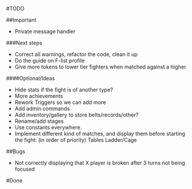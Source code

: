 #TODO

##Important
-   Private message handler

###Next steps
-   Correct all warnings, refactor the code, clean it up
-   Do the guide on F-list profile
-   Give more tokens to lower tier fighters when matched against a higher

####Optional/Ideas
-   Hide stats if the fight is of another type?
-   More achievements
-   Rework Triggers so we can add more
-   Add admin commands
-   Add inventory/gallery to store belts/records/other?
-   Rename/add stages
-   Use constants everywhere.
-   Implement different kind of matches, and display them before starting the fight: (in order of priority)
    Tables
    Ladder/Cage

##Bugs
-   Not correctly displaying that X player is broken after 3 turns not being focused


#Done

